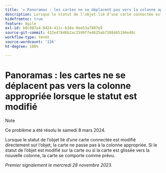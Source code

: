 ```yaml
---
title: '« Panoramas : les cartes ne se déplacent pas vers la colonne appropriée lorsque le statut est modifié »'
description: Lorsque le statut de l’objet lié d’une carte connectée est modifié directement sur l’objet, la carte ne passe pas à la colonne appropriée. Si le statut de l’objet est modifié sur la carte ou si la carte est glissée vers la nouvelle colonne, la carte se comporte comme prévu.
hidefromtoc: true
feature: Agile
exl-id: b8c087a4-0424-411c-b18a-0ee53a7807e9
source-git-commit: 432e47846b2ac2599ffe4625ab7388465194e48c
workflow-type: tm+mt
source-wordcount: '126'
ht-degree: 100%

---
```


# Panoramas : les cartes ne se déplacent pas vers la colonne appropriée lorsque le statut est modifié

>[!NOTE]
>
>Ce problème a été résolu le samedi 8 mars 2024.

Lorsque le statut de l’objet lié d’une carte connectée est modifié directement sur l’objet, la carte ne passe pas à la colonne appropriée. Si le statut de l’objet est modifié sur la carte ou si la carte est glissée vers la nouvelle colonne, la carte se comporte comme prévu.

_Premier signalement le mercredi 28 novembre 2023._

